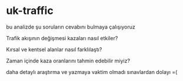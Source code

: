 # uk-traffic



bu analizde şu soruların cevabını bulmaya çalışıyoruz



Trafik akışının değişmesi kazaları nasıl etkiler?

Kırsal ve kentsel alanlar nasıl farklılaştı?

Zaman içinde kaza oranlarını tahmin edebilir miyiz?

daha detaylı araştırma ve yazmaya vaktim olmadı sınavlardan dolayı =(
